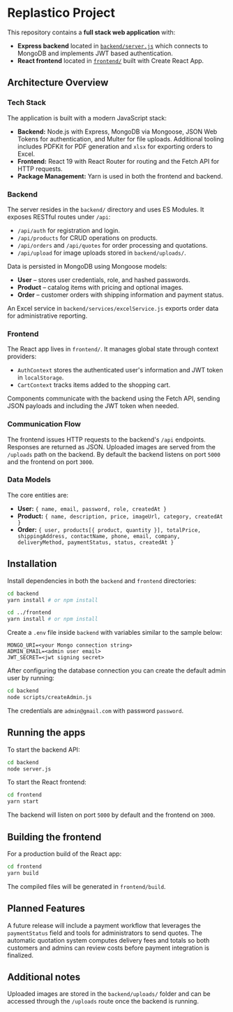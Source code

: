 # Replastico Project

This repository contains a **full stack web application** with:

- **Express backend** located in [`backend/server.js`](backend/server.js) which connects to MongoDB and implements JWT based authentication.
- **React frontend** located in [`frontend/`](frontend/) built with Create React App.

## Architecture Overview

### Tech Stack

The application is built with a modern JavaScript stack:

- **Backend:** Node.js with Express, MongoDB via Mongoose, JSON Web Tokens for authentication, and Multer for file uploads. Additional tooling includes PDFKit for PDF generation and `xlsx` for exporting orders to Excel.
- **Frontend:** React 19 with React Router for routing and the Fetch API for HTTP requests.
- **Package Management:** Yarn is used in both the frontend and backend.

### Backend

The server resides in the `backend/` directory and uses ES Modules. It exposes RESTful routes under `/api`:

- `/api/auth` for registration and login.
- `/api/products` for CRUD operations on products.
- `/api/orders` and `/api/quotes` for order processing and quotations.
- `/api/upload` for image uploads stored in `backend/uploads/`.

Data is persisted in MongoDB using Mongoose models:

- **User** – stores user credentials, role, and hashed passwords.
- **Product** – catalog items with pricing and optional images.
- **Order** – customer orders with shipping information and payment status.

An Excel service in `backend/services/excelService.js` exports order data for administrative reporting.

### Frontend

The React app lives in `frontend/`. It manages global state through context providers:

- `AuthContext` stores the authenticated user's information and JWT token in `localStorage`.
- `CartContext` tracks items added to the shopping cart.

Components communicate with the backend using the Fetch API, sending JSON payloads and including the JWT token when needed.

### Communication Flow

The frontend issues HTTP requests to the backend's `/api` endpoints. Responses are returned as JSON. Uploaded images are served from the `/uploads` path on the backend. By default the backend listens on port `5000` and the frontend on port `3000`.

### Data Models

The core entities are:

- **User:** `{ name, email, password, role, createdAt }`
- **Product:** `{ name, description, price, imageUrl, category, createdAt }`
- **Order:** `{ user, products[{ product, quantity }], totalPrice, shippingAddress, contactName, phone, email, company, deliveryMethod, paymentStatus, status, createdAt }`

## Installation

Install dependencies in both the `backend` and `frontend` directories:

```bash
cd backend
yarn install # or npm install

cd ../frontend
yarn install # or npm install
```

Create a `.env` file inside `backend` with variables similar to the sample below:

```env
MONGO_URI=<your Mongo connection string>
ADMIN_EMAIL=<admin user email>
JWT_SECRET=<jwt signing secret>
```

After configuring the database connection you can create the default admin user
by running:

```bash
cd backend
node scripts/createAdmin.js
```
The credentials are `admin@gmail.com` with password `password`.

## Running the apps

To start the backend API:

```bash
cd backend
node server.js
```

To start the React frontend:

```bash
cd frontend
yarn start
```

The backend will listen on port `5000` by default and the frontend on `3000`.

## Building the frontend

For a production build of the React app:

```bash
cd frontend
yarn build
```

The compiled files will be generated in `frontend/build`.

## Planned Features

A future release will include a payment workflow that leverages the `paymentStatus` field and tools for administrators to send quotes. The automatic quotation system computes delivery fees and totals so both customers and admins can review costs before payment integration is finalized.

## Additional notes

Uploaded images are stored in the `backend/uploads/` folder and can be accessed through the `/uploads` route once the backend is running.
